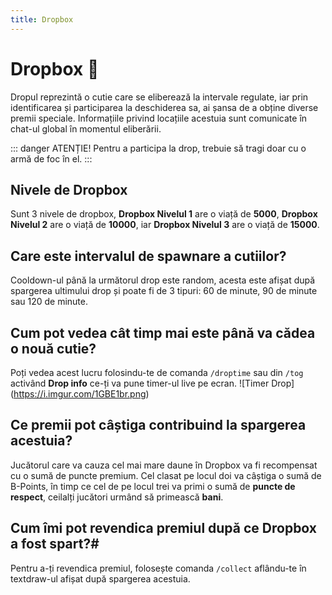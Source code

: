 ```yaml
---
title: Dropbox
---
```


# Dropbox 🫳


Dropul reprezintă o cutie care se eliberează la intervale regulate, iar prin identificarea și participarea la deschiderea sa, ai șansa de a obține diverse premii speciale.
Informațiile privind locațiile acestuia sunt comunicate în chat-ul global în momentul eliberării.

::: danger ATENȚIE!
Pentru a participa la drop, trebuie să tragi doar cu o armă de foc în el.
:::

## Nivele de Dropbox
Sunt 3 nivele de dropbox, **Dropbox Nivelul 1** are o viață de **5000**, **Dropbox Nivelul 2** are o viață de **10000**, iar **Dropbox Nivelul 3** are o viață de **15000**.

## Care este intervalul de spawnare a cutiilor?

Cooldown-ul până la următorul drop este random, acesta este afișat după spargerea ultimului drop și poate fi de 3 tipuri: 60 de minute, 90 de minute sau 120 de minute.

## Cum pot vedea cât timp mai este până va cădea o nouă cutie?

Poți vedea acest lucru folosindu-te de comanda `/droptime` sau din `/tog` activând **Drop info** ce-ți va pune timer-ul live pe ecran.
![Timer Drop] (https://i.imgur.com/1GBE1br.png)

## Ce premii pot câștiga contribuind la spargerea acestuia?

Jucătorul care va cauza cel mai mare daune în Dropbox va fi recompensat cu o sumă de puncte premium. Cel clasat pe locul doi va câștiga o sumă de B-Points, în timp ce cel de pe locul trei va primi o sumă de **puncte de respect**, ceilalți jucători urmând să primească **bani**.

## Cum îmi pot revendica premiul după ce Dropbox a fost spart?#

Pentru a-ți revendica premiul, folosește comanda `/collect` aflându-te în textdraw-ul afișat după spargerea acestuia.



